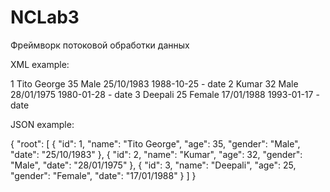 # NCLab3
Фреймворк потоковой обработки данных

XML example:

<?xml version="1.0" encoding="UTF-8"?>
<root>
	<row>
		<id>1</id>
		<name>Tito George</name>
		<age>35</age>
		<gender>Male</gender>
		<date>25/10/1983</date>
		<date1>1988-10-25 - date</date1>
	</row>
	<row>
		<id>2</id>
		<name>Kumar</name>
		<age>32</age>
		<gender>Male</gender>
		<date>28/01/1975</date>
		<date1>1980-01-28 - date</date1>
	</row>
	<row>
		<id>3</id>
		<name>Deepali</name>
		<age>25</age>
		<gender>Female</gender>
		<date>17/01/1988</date>
		<date1>1993-01-17 - date</date1>
	</row>
</root>

JSON example:

{
  "root":
          [
            {
              "id": 1,
              "name": "Tito George",
              "age": 35,
              "gender": "Male",
              "date": "25/10/1983"
            },
            {
              "id": 2,
              "name": "Kumar",
              "age": 32,
              "gender": "Male",
              "date": "28/01/1975"
            },
            {
              "id": 3,
              "name": "Deepali",
              "age": 25,
              "gender": "Female",
              "date": "17/01/1988"
            }
          ]
}
